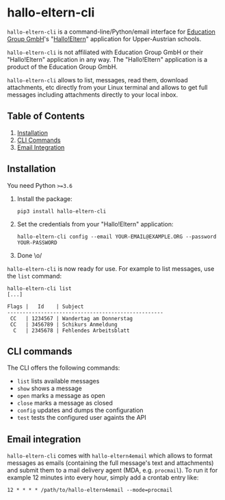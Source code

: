 # hallo-eltern-cli

`hallo-eltern-cli` is a command-line/Python/email interface for
[Education Group GmbH](https://www.edugroup.at/)'s
"[Hallo!Eltern](https://hallo-eltern.klassenpinnwand.at/)" application
for Upper-Austrian schools.

`hallo-eltern-cli` is not affiliated with Education Group GmbH or their
"Hallo!Eltern" application in any way. The "Hallo!Eltern" application is a
product of the Education Group GmbH.

`hallo-eltern-cli` allows to list, messages, read them, download
attachments, etc directly from your Linux terminal and allows to get
full messages including attachments directly to your local inbox.

## Table of Contents

1. [Installation](#installation)
1. [CLI Commands](#cli-commands)
1. [Email Integration](#email-integration)

## Installation

You need Python `>=3.6`

1. Install the package:

   ```
   pip3 install hallo-eltern-cli
   ```

1. Set the credentials from your "Hallo!Eltern" application:

    ```
    hallo-eltern-cli config --email YOUR-EMAIL@EXAMPLE.ORG --password YOUR-PASSWORD
    ```

1. Done \o/

`hallo-eltern-cli` is now ready for use. For example to list messages,
use the `list` command:

```
hallo-eltern-cli list
[...]

Flags |   Id    | Subject
---------------------------------------------------
 CC   | 1234567 | Wandertag am Donnerstag
 CC   | 3456789 | Schikurs Anmeldung
  C   | 2345678 | Fehlendes Arbeitsblatt
```

## CLI commands

The CLI offers the following commands:

* `list` lists available messages
* `show` shows a message
* `open` marks a message as open
* `close` marks a message as closed
* `config` updates and dumps the configuration
* `test` tests the configured user againts the API

## Email integration

`hallo-eltern-cli` comes with `hallo-eltern4email` which allows to
format messages as emails (containing the full message's text and
attachments) and submit them to a mail delivery agent (MDA,
e.g. `procmail`). To run it for example 12 minutes into every hour,
simply add a crontab entry like:

```
12 * * * * /path/to/hallo-eltern4email --mode=procmail
```

